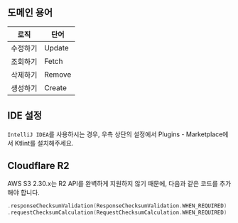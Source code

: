 ## 도메인 용어

|로직|단어|
|---|---|
|수정하기|Update|
|조회하기|Fetch|
|삭제하기|Remove|
|생성하기|Create|

## IDE 설정

`IntelliJ IDEA`를 사용하시는 경우, 우측 상단의 설정에서 Plugins - Marketplace에서 Ktlint를 설치해주세요.

## Cloudflare R2

AWS S3 2.30.x는 R2 API를 완벽하게 지원하지 않기 때문에, 다음과 같은 코드를 추가해야 합니다.

```kotlin
.responseChecksumValidation(ResponseChecksumValidation.WHEN_REQUIRED)
.requestChecksumCalculation(RequestChecksumCalculation.WHEN_REQUIRED)
```
